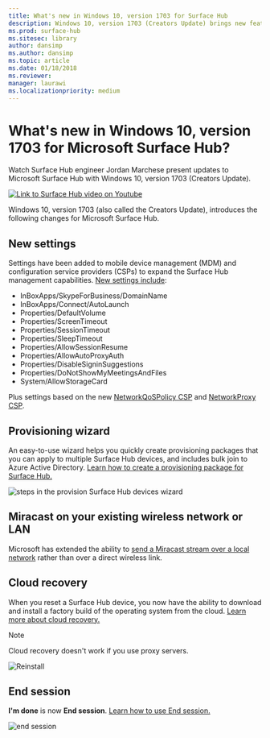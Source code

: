 ```yaml
---
title: What's new in Windows 10, version 1703 for Surface Hub
description: Windows 10, version 1703 (Creators Update) brings new features to Microsoft Surface Hub.
ms.prod: surface-hub
ms.sitesec: library
author: dansimp
ms.author: dansimp
ms.topic: article
ms.date: 01/18/2018
ms.reviewer: 
manager: laurawi
ms.localizationpriority: medium
---
```


# What's new in Windows 10, version 1703 for Microsoft Surface Hub?

Watch Surface Hub engineer Jordan Marchese present updates to Microsoft Surface Hub with Windows 10, version 1703 (Creators Update). 

<a href="https://www.youtube.com/watch?v=R8tX10VIgq0" target="_blank"> <img src="images/whats-new-video-thumbnail.png" alt="Link to Surface Hub video on Youtube" /></a>

Windows 10, version 1703 (also called the Creators Update), introduces the following changes for Microsoft Surface Hub.

## New settings

Settings have been added to mobile device management (MDM) and configuration service providers (CSPs) to expand the Surface Hub management capabilities. [New settings include](manage-settings-with-mdm-for-surface-hub.md):

- InBoxApps/SkypeForBusiness/DomainName
- InBoxApps/Connect/AutoLaunch
- Properties/DefaultVolume
- Properties/ScreenTimeout
- Properties/SessionTimeout
- Properties/SleepTimeout
- Properties/AllowSessionResume
- Properties/AllowAutoProxyAuth
- Properties/DisableSigninSuggestions
- Properties/DoNotShowMyMeetingsAndFiles
- System/AllowStorageCard

Plus settings based on the new [NetworkQoSPolicy CSP](https://msdn.microsoft.com/windows/hardware/commercialize/customize/mdm/networkqospolicy-csp) and [NetworkProxy CSP](https://msdn.microsoft.com/windows/hardware/commercialize/customize/mdm/networkproxy-csp).
</br>

## Provisioning wizard

An easy-to-use wizard helps you quickly create provisioning packages that you can apply to multiple Surface Hub devices, and includes bulk join to Azure Active Directory. [Learn how to create a provisioning package for Surface Hub.](provisioning-packages-for-certificates-surface-hub.md)

![steps in the provision Surface Hub devices wizard](images/wcd-wizard.png)
    
## Miracast on your existing wireless network or LAN 

Microsoft has extended the ability to [send a Miracast stream over a local network](miracast-over-infrastructure.md) rather than over a direct wireless link. 
    
## Cloud recovery

When you reset a Surface Hub device, you now have the ability to download and install a factory build of the operating system from the cloud. [Learn more about cloud recovery.](device-reset-surface-hub.md#cloud-recovery)

>[!NOTE]
>Cloud recovery doesn't work if you use proxy servers.
    
![Reinstall](images/reinstall.png)
    
## End session

**I'm done** is now **End session**. [Learn how to use End session.](i-am-done-finishing-your-surface-hub-meeting.md) 

![end session](images/end-session.png)



 

 
